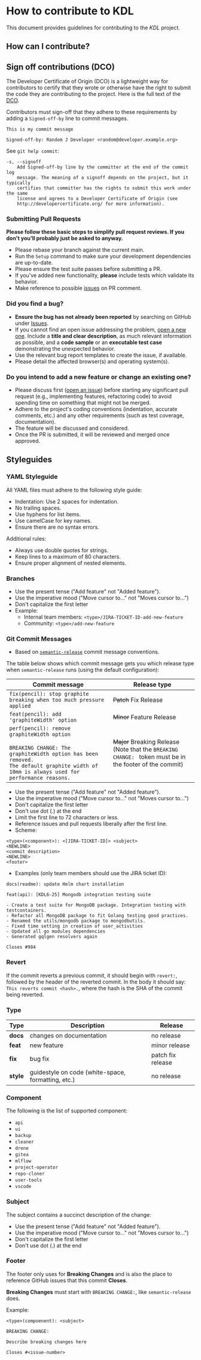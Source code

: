 # How to contribute to KDL

This document provides guidelines for contributing to the *KDL* project.

## How can I contribute?

## Sign off contributions (DCO)

The Developer Certificate of Origin (DCO) is a lightweight way for contributors to certify that they wrote or otherwise have the right to submit the code they are contributing to the project.
Here is the full text of the [DCO](http://developercertificate.org/).

Contributors must sign-off that they adhere to these requirements by adding a `Signed-off-by` line to commit messages.

```text
This is my commit message

Signed-off-by: Random J Developer <random@developer.example.org>
```

See `git help commit`:

```text
-s, --signoff
    Add Signed-off-by line by the committer at the end of the commit log
    message. The meaning of a signoff depends on the project, but it typically
    certifies that committer has the rights to submit this work under the same
    license and agrees to a Developer Certificate of Origin (see
    http://developercertificate.org/ for more information).
```

### Submitting Pull Requests

**Please follow these basic steps to simplify pull request reviews. If you don't you'll probably just be asked to anyway.**

* Please rebase your branch against the current main.
* Run the `Setup` command to make sure your development dependencies are up-to-date.
* Please ensure the test suite passes before submitting a PR.
* If you've added new functionality, **please** include tests which validate its behavior.
* Make reference to possible [issues](https://github.com/konstellation-io/kdl-server/issues) on PR comment.

### Did you find a bug?

* **Ensure the bug has not already been reported** by searching on GitHub under [Issues](https://github.com/konstellation-io/kdl-server/issues).
* If you cannot find an open issue addressing the problem, [open a new one](https://github.com/konstellation-io/kdl-server/issues/new). Include a **title and clear description**, as much relevant information as possible, and a **code sample** or an **executable test case** demonstrating the unexpected behavior.
* Use the relevant bug report templates to create the issue, if available.
* Please detail the affected browser(s) and operating system(s).

### Do you intend to add a new feature or change an existing one?

* Please discuss first ([open an issue](https://github.com/konstellation-io/kdl-server/issues)) before starting any significant pull request (e.g., implementing features, refactoring code) to avoid spending time on something that might not be merged.
* Adhere to the project's coding conventions (indentation, accurate comments, etc.) and any other requirements (such as test coverage, documentation).
* The feature will be discussed and considered.
* Once the PR is submitted, it will be reviewed and merged once approved.

## Styleguides

### YAML Styleguide

All YAML files must adhere to the following style guide:

* Indentation: Use 2 spaces for indentation.
* No trailing spaces.
* Use hyphens for list items.
* Use camelCase for key names.
* Ensure there are no syntax errors.

Additional rules:

* Always use double quotes for strings.
* Keep lines to a maximum of 80 characters.
* Ensure proper alignment of nested elements.

### Branches

* Use the present tense ("Add feature" not "Added feature").
* Use the imperative mood ("Move cursor to..." not "Moves cursor to...")
* Don't capitalize the first letter
* Example:
  * Internal team members: `<type>/JIRA-TICKET-ID-add-new-feature`
  * Community: `<type>/add-new-feature`

### Git Commit Messages

* Based on [`semantic-release`](https://github.com/semantic-release/semantic-release) commit message conventions.

The table below shows which commit message gets you which release type when `semantic-release` runs (using the default configuration):

| Commit message                                                                                                                                                                                   | Release type                                                                                                    |
| ------------------------------------------------------------------------------------------------------------------------------------------------------------------------------------------------ | --------------------------------------------------------------------------------------------------------------- |
| `fix(pencil): stop graphite breaking when too much pressure applied`                                                                                                                             | ~~Patch~~ Fix Release                                                                                           |
| `feat(pencil): add 'graphiteWidth' option`                                                                                                                                                       | ~~Minor~~ Feature Release                                                                                       |
| `perf(pencil): remove graphiteWidth option`<br><br>`BREAKING CHANGE: The graphiteWidth option has been removed.`<br>`The default graphite width of 10mm is always used for performance reasons.` | ~~Major~~ Breaking Release <br /> (Note that the `BREAKING CHANGE: ` token must be in the footer of the commit) |

* Use the present tense ("Add feature" not "Added feature").
* Use the imperative mood ("Move cursor to..." not "Moves cursor to...")
* Don't capitalize the first letter
* Don't use dot (.) at the end
* Limit the first line to 72 characters or less.
* Reference issues and pull requests liberally after the first line.
* Scheme:

```console
<type>(<component>): <[JIRA-TICKET-ID]> <subject>
<NEWLINE>
<commit description>
<NEWLINE>
<footer>
```

* Examples (only team members should use the JIRA ticket ID):

```console
docs(readme): update Helm chart installation
```

```console
feat(api): [KDL6-25] Mongodb integration testing suite

- Create a test suite for MongoDB package. Integration testing with testcontainers.
- Refactor all MongoDB package to fit Golang testing good practices.
- Renamed the utils/mongodb package to mongodbutils.
- Fixed time setting in creation of user_activities
- Updated all go modules dependencies
- Generated gqlgen resolvers again

Closes #984
```

### Revert

If the commit reverts a previous commit, it should begin with `revert:`, followed by the header of the reverted commit. In the body it should say: `This reverts commit <hash>.`, where the hash is the SHA of the commit being reverted.

### Type

| Type      | Description                                        | Release           |
| --------- | -------------------------------------------------- | ----------------- |
| **docs**  | changes on documentation                           | no release        |
| **feat**  | new feature                                        | minor release     |
| **fix**   | bug fix                                            | patch fix release |
| **style** | guidestyle on code (white-space, formatting, etc.) | no release        |

### Component

The following is the list of supported component:

* `api`
* `ui`
* `backup`
* `cleaner`
* `drone`
* `gitea`
* `mlflow`
* `project-operator`
* `repo-cloner`
* `user-tools`
* `vscode`

### Subject

The subject contains a succinct description of the change:

* Use the present tense ("Add feature" not "Added feature").
* Use the imperative mood ("Move cursor to..." not "Moves cursor to...")
* Don't capitalize the first letter
* Don't use dot (.) at the end

### Footer

The footer only uses for **Breaking Changes** and is also the place to reference GitHub issues that this commit **Closes**.

**Breaking Changes** must start with `BREAKING CHANGE:`, like `semantic-release` does.

Example:

```console
<type>(compoenent): <subject>

BREAKING CHANGE:

Describe breaking changes here

Closes #<issue-number>
```
